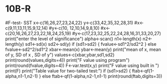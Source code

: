 # 10B-R
#F-test- SST
x<-c(16,26,27,23,24,22)
y<-c(33,42,35,32,28,31)
#x<-c(9,11,13,11,15,9,12,14)
#y<-c(10,	12,10,14,9,8,10)
#x<-c(20,16,26,27,23,22,18,24,25,19)
#y<-c(17,23,32,25,22,24,28,16,31,33,20,27)
print("enter the level of significance")
alpha<-scan()
n1<-length(x)
n2<-length(y)
sd1<-sd(x)
sd2<-sd(y)
if (sd1>sd2) { fvalue<-sd1^2/sd2^2 
} else fvalue<-sd2^2/sd1^2
xbar<-mean(x)
ybar<-mean(y)
print("mean of x, mean of y, SD of x , SD of y")
values<-c(xbar,ybar,sd1,sd2)
print(round(values,digits=4))
print("F value using program")
print(round(fvalue,digits=4))
F<-var.test(x,y)
print("F value using built in ")
print(F)
print("Table value for two-tailed test:")
if (sd1>sd2) { ftab<-qf(1-alpha,n1-1,n2-1)
} else ftab<-qf(1-alpha,n2-1,n1-1)
print(round(ftab,digits=3))
